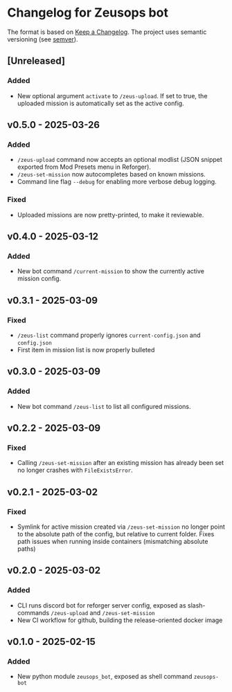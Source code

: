 # Changelog for Zeusops bot

The format is based on [Keep a Changelog](https://keepachangelog.com/en/1.0.0/).
The project uses semantic versioning (see [semver](https://semver.org)).

## [Unreleased]

### Added

- New optional argument `activate` to `/zeus-upload`. If set to true, the
  uploaded mission is automatically set as the active config.

## v0.5.0 - 2025-03-26

### Added

- `/zeus-upload` command now accepts an optional modlist (JSON snippet exported
  from Mod Presets menu in Reforger).
- `/zeus-set-mission` now autocompletes based on known missions.
- Command line flag `--debug` for enabling more verbose debug logging.

### Fixed

- Uploaded missions are now pretty-printed, to make it reviewable.

## v0.4.0 - 2025-03-12

### Added

- New bot command `/current-mission` to show the currently active mission config.

## v0.3.1 - 2025-03-09

### Fixed

- `/zeus-list` command properly ignores `current-config.json` and `config.json`
- First item in mission list is now properly bulleted

## v0.3.0 - 2025-03-09

### Added

- New bot command `/zeus-list` to list all configured missions.

## v0.2.2 - 2025-03-09

### Fixed

- Calling `/zeus-set-mission` after an existing mission has already been set no
  longer crashes with `FileExistsError`.

## v0.2.1 - 2025-03-02

### Fixed

- Symlink for active mission created via `/zeus-set-mission` no longer point to
  the absolute path of the config, but relative to current folder. Fixes path
  issues when running inside containers (mismatching absolute paths)

## v0.2.0 - 2025-03-02

### Added

- CLI runs discord bot for reforger server config, exposed as slash-commands
  `/zeus-upload` and `/zeus-set-mission`
- New CI workflow for github, building the release-oriented docker image

## v0.1.0 - 2025-02-15

### Added

- New python module `zeusops_bot`, exposed as shell command `zeusops-bot`
